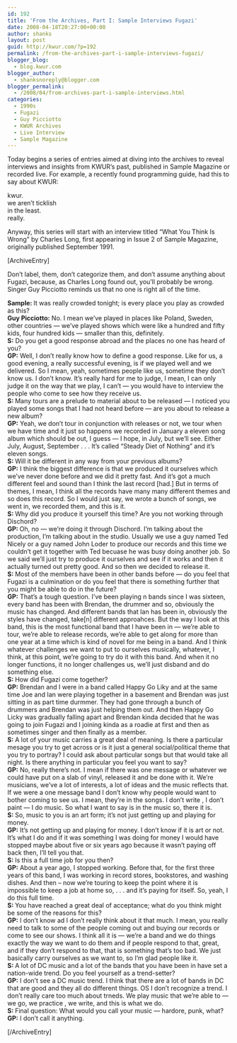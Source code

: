 ```yaml
---
id: 192
title: 'From the Archives, Part I: Sample Interviews Fugazi'
date: 2008-04-18T20:27:00+00:00
author: shanks
layout: post
guid: http://kwur.com/?p=192
permalink: /from-the-archives-part-i-sample-interviews-fugazi/
blogger_blog:
  - blog.kwur.com
blogger_author:
  - shanksnoreply@blogger.com
blogger_permalink:
  - /2008/04/from-archives-part-i-sample-interviews.html
categories:
  - 1990s
  - Fugazi
  - Guy Picciotto
  - KWUR Archives
  - Live Interview
  - Sample Magazine
---
```

<div class="pf-content">
  <p>
    Today begins a series of entries aimed at diving into the archives to reveal interviews and insights from KWUR&#8217;s past, published in Sample Magazine or recorded live. For example, a recently found programming guide, had this to say about KWUR:
  </p>
  
  <p>
    kwur.<br />we aren&#8217;t ticklish<br />in the least.<br />really.
  </p>
  
  <p>
    Anyway, this series will start with an interview titled &#8220;What You Think Is Wrong&#8221; by Charles Long, first appearing in Issue 2 of Sample Magazine, originally published September 1991.<br /><achiveentry>
  </p>
  
  <p>
    [ArchiveEntry]
  </p>
  
  <p>
    Don&#8217;t label, them, don&#8217;t categorize them, and don&#8217;t assume anything about Fugazi, because, as Charles Long found out, you&#8217;ll probably be wrong. Singer Guy Picciotto reminds us that no one is right all of the time.
  </p>
  
  <p>
    <span style="font-weight: bold;">Sample<span style="font-weight: bold;">: </span></span>It was really crowded tonight; is every place you play as crowded as this?<br /><span style="font-weight: bold;">Guy Picciotto:</span> No. I mean we&#8217;ve played in places like Poland, Sweden, other countries &#8212; we&#8217;ve played shows which were like a hundred and fifty kids, four hundred kids &#8212; smaller than this, definitely.<br /><span style="font-weight: bold;">S:</span> Do you get a good response abroad and the places no one has heard of you?<br /><span style="font-weight: bold;">GP:</span> Well, I don&#8217;t really know how to define a good response. Like for us, a good evening, a really successful evening, is if we played well and we delivered. So I mean, yeah, sometimes people like us, sometime they don&#8217;t know us. I don&#8217;t know. It&#8217;s really hard for me to judge, I mean, I can only judge it on the way that we play, I can&#8217;t &#8212; you would have to interview the people who come to see how they receive us.<br /><span style="font-weight: bold;">S: </span>Many tours are a prelude to material about to be released &#8212; I noticed you played some songs that I had not heard before &#8212; are you about to release a new album?<br /><span style="font-weight: bold;"> GP:</span> Yeah, we don&#8217;t tour in conjunction with releases or not, we tour when we have time and it just so happens we recorded in January a eleven song album which should be out, I guess &#8212; I hope, in July, but we&#8217;ll see. Either July, August, September . . . It&#8217;s called &#8220;Steady Diet of Nothing&#8221; and it&#8217;s eleven songs.<br /><span style="font-weight: bold;">S: </span>Will it be different in any way from your previous albums?<br /><span style="font-weight: bold;"> GP:</span> I think the biggest difference is that we produced it ourselves which we&#8217;ve never done before and we did it pretty fast. And it&#8217;s got a much different feel and sound than I think the last record [had.] But in terms of themes, I mean, I think all the records have many many different themes and so does this record. So I would just say, we wrote a bunch of songs, we went in, we recorded them, and this is it.<br /><span style="font-weight: bold;">S: </span>Why did you produce it yourself this time? Are you not working through Dischord?<br /><span style="font-weight: bold;"> GP: </span><span>Oh, no &#8212; we&#8217;re doing it through Dischord. I&#8217;m talking about the production, I&#8217;m talking about in the studio. Usually we use a guy named Ted Nicely or a guy named John Loder to produce our records and this time we couldn&#8217;t get it together with Ted becuase he was busy doing another job. So we said we&#8217;ll just try to produce it ourselves and see if it works and then it actually turned out pretty good. And so then we decided to release it. </span><br /><span style="font-weight: bold;">S: </span>Most of the members have been in other bands before &#8212; do you feel that Fugazi is a culmination or do you feel that there is something further that you might be able to do in the future?<br /><span style="font-weight: bold;"> GP:</span> That&#8217;s a tough question. I&#8217;ve been playing n bands since I was sixteen, every band has been with Brendan, the drummer and so, obviously the music has changed. And different bands that Ian has been in, obviously the styles have changed, take[n] different approahces. But the way I look at this band, this is the most functional band that I have been in &#8212; we&#8217;re able to tour, we&#8217;re able to release records, we&#8217;re able to get along for more than one year at a time which is kind of novel for me being in a band. And I think whatever challenges we want to put to ourselves musically, whatever, I think, at this point, we&#8217;re going to try do it with this band. And when it no longer functions, it no longer challenges us, we&#8217;ll just disband and do something else.<br /><span style="font-weight: bold;">S: </span>How did Fugazi come together?<br /><span style="font-weight: bold;"> GP:</span> Brendan and I were in a band called Happy Go Liky and at the same time Joe and Ian were playing together in a basement and Brendan was just sitting in as part time durmmer. They had gone through a bunch of drummers and Brendan was just helping them out. And then Happy Go Licky was gradually falling apart and Brendan kinda decided that he was going to join Fugazi and I joining kinda as a roadie at first and then as sometimes singer and then finally as a member.<br /><span style="font-weight: bold;">S: </span>A lot of your music carries a great deal of meaning. Is there a particular mesage you try to get across or is it just a general social/political theme that you try to portray? I could ask about particular songs but that would take all night. Is there anything in particular you feel you want to say?<br /><span style="font-weight: bold;"> GP:</span> No, really there&#8217;s not. I mean if there was one message or whatever we could have put on a slab of vinyl, released it and be done with it. We&#8217;re musicians, we&#8217;ve a lot of interests, a lot of ideas and the music reflects that. If we were a one message band I don&#8217;t know why people would want to bother coming to see us. I mean, they&#8217;re in the songs. I don&#8217;t write , I don&#8217;t paint &#8212; I do music. So what I want to say is in the music so, there it is.<br /><span style="font-weight: bold;">S: </span>So, music to you is an art form; it&#8217;s not just getting up and playing for money.<br /><span style="font-weight: bold;"> GP:</span> It&#8217;s not getting up and playing for money. I don&#8217;t know if it is art or not. It&#8217;s what I do and if it was something I was doing for money I would have stopped maybe about five or six years ago because it wasn&#8217;t paying off back then, I&#8217;ll tell you that.<br /><span style="font-weight: bold;">S: </span>Is this a full time job for you then?<br /><span style="font-weight: bold;"> GP:</span> About a year ago, I stopped working. Before that, for the first three years of this band, I was working in record stores, bookstores, and washing dishes. And then &#8211; now we&#8217;re touring to keep the point where it is impossible to keep a job at home so, . . . and it&#8217;s paying for itself. So, yeah, I do this full time.<br /><span style="font-weight: bold;">S: </span>You have reached a great deal of acceptance; what do you think might be some of the reasons for this?<br /><span style="font-weight: bold;"> GP:</span> I don&#8217;t know ad I don&#8217;t really think about it that much. I mean, you really need to talk to some of the people coming out and buying our records or come to see our shows. I think all it is &#8212; we&#8217;re a band and we do things exactly the way we want to do them and if people respond to that, great, and if they don&#8217;t respond to that, that is something that&#8217;s too bad. We just basically carry ourselves as we want to, so I&#8217;m glad people like it.<br /><span style="font-weight: bold;">S: </span>A lot of DC music and a lot of the bands that you have been in have set a nation-wide trend. Do you feel yourself as a trend-setter?<br /><span style="font-weight: bold;"> GP:</span> I don&#8217;t see a DC music trend. I think that there are a lot of bands in DC that are good and they all do different things. OS I don&#8217;t recognize a trend. I don&#8217;t really care too much about trneds. We play music that we&#8217;re able to &#8212; we go, we practice , we write, and this is what we do.<br /><span style="font-weight: bold;">S: </span>Final question: What would you call your music &#8212; hardore, punk, what?<br /><span style="font-weight: bold;"> GP:</span> I don&#8217;t call it anything.
  </p>
  
  <p>
    [/ArchiveEntry]<br /></achiveentry>
  </p>
</div>